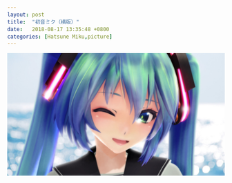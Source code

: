 ```yaml
---
layout: post
title:  "初音ミク（横版）"
date:   2018-08-17 13:35:48 +0800
categories: [Hatsune Miku,picture]
---
```

![Miku_2](https://github.com/happyzhao1996/happyzhao1996.github.io/raw/master/_posts/images/Miku_l.jpg)